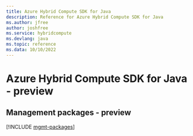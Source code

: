 ```yaml
---
title: Azure Hybrid Compute SDK for Java
description: Reference for Azure Hybrid Compute SDK for Java
ms.author: jfree
author: joshfree
ms.service: hybridcompute
ms.devlang: java
ms.topic: reference
ms.data: 10/10/2022
---
```

# Azure Hybrid Compute SDK for Java - preview

## Management packages - preview
[!INCLUDE [mgmt-packages](hybrid-compute-mgmt-index.md)]